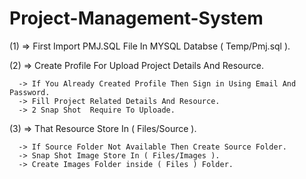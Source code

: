 # Project-Management-System

(1) => First Import PMJ.SQL File In MYSQL Databse ( Temp/Pmj.sql ).

(2) => Create Profile For Upload Project Details And Resource.

      -> If You Already Created Profile Then Sign in Using Email And Password.
      -> Fill Project Related Details And Resource.
      -> 2 Snap Shot  Require To Uploade.
      
(3) => That Resource Store In ( Files/Source ). 

      -> If Source Folder Not Available Then Create Source Folder.
      -> Snap Shot Image Store In ( Files/Images ).
      -> Create Images Folder inside ( Files ) Folder.
